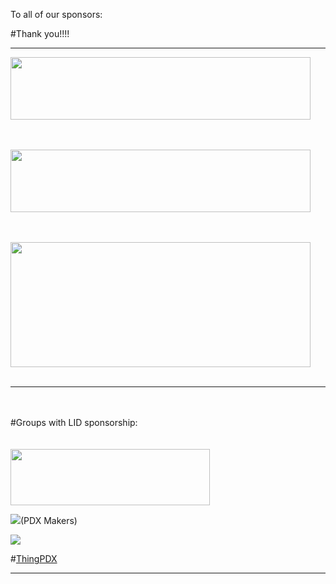 To all of our sponsors:  

#Thank you!!!! 
***  
 
<a href="https://www.microsoft.com/en-us/"><img src="http://www.rcsglobal.com/wp-content/uploads/2015/02/Microsoft-Logo.jpg" align="middle" height="100" width="480" ></a>  
<br><br>

<a href="http://www.hakko.com"><img src="http://www.hakko.com.sg/wp-content/themes/hakko/img/logo.jpg" align="middle" height="100" width="480" ></a>  
<br><br>

<a href="http://www.jaguarlandrover.com/gl/en/"><img src="https://encrypted-tbn1.gstatic.com/images?q=tbn:ANd9GcQeFFUk0BKhqo6WFu9Fdq3aG00eYqmXDC-RgZscEjMrbfAWy_ppxg" align="middle" height="200" width="480"></a>
<br><br>
***  
<br><br>
#Groups with LID sponsorship:
<br><br>  
<a href="http://www.hardwaremassive.com"><img src="https://hardwaremassive.com/sites/default/files/site_branding/header_logo/hardwaremassive_header_logo.svg" height="90" width="319"></a>  

<a href="http://www.pdxmakers.com"><img src="http://www.pdxmakers.com/images/pdxmakersLogo_header_short.png"></a>(PDX Makers)  

<a href="http://www.pdxmakerweek.com"><img src="http://photos1.meetupstatic.com/photos/event/5/4/7/f/600_453441631.jpeg"></a>  
 


#[ThingPDX](http://www.meetup.com/ThingPDX/)  

***
